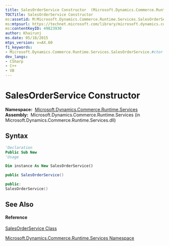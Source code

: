 ```yaml
---
title: SalesOrderService Constructor  (Microsoft.Dynamics.Commerce.Runtime.Services)
TOCTitle: SalesOrderService Constructor
ms:assetid: M:Microsoft.Dynamics.Commerce.Runtime.Services.SalesOrderService.#ctor
ms:mtpsurl: https://technet.microsoft.com/library/microsoft.dynamics.commerce.runtime.services.salesorderservice.salesorderservice(v=AX.60)
ms:contentKeyID: 49823930
author: Khairunj
ms.date: 05/18/2015
mtps_version: v=AX.60
f1_keywords:
- Microsoft.Dynamics.Commerce.Runtime.Services.SalesOrderService.#ctor
dev_langs:
- CSharp
- C++
- VB
---
```


# SalesOrderService Constructor

**Namespace:**  [Microsoft.Dynamics.Commerce.Runtime.Services](microsoft-dynamics-commerce-runtime-services-namespace.md)  
**Assembly:**  Microsoft.Dynamics.Commerce.Runtime.Services (in Microsoft.Dynamics.Commerce.Runtime.Services.dll)

## Syntax

``` vb
'Declaration
Public Sub New
'Usage

Dim instance As New SalesOrderService()
```

``` csharp
public SalesOrderService()
```

``` c++
public:
SalesOrderService()
```

## See Also

#### Reference

[SalesOrderService Class](salesorderservice-class-microsoft-dynamics-commerce-runtime-services.md)

[Microsoft.Dynamics.Commerce.Runtime.Services Namespace](microsoft-dynamics-commerce-runtime-services-namespace.md)

